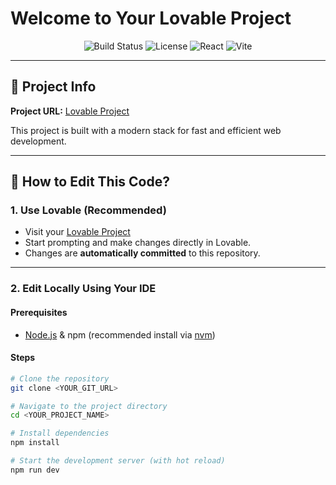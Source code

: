 # Welcome to Your Lovable Project <a name="top"></a>

<p align="center">
  <img src="https://img.shields.io/badge/Build-Passing-brightgreen" alt="Build Status" />
  <img src="https://img.shields.io/badge/License-MIT-blue" alt="License" />
  <img src="https://img.shields.io/badge/Made%20with-React-61DAFB?logo=react" alt="React" />
  <img src="https://img.shields.io/badge/Powered%20by-Vite-646CFF?logo=vite" alt="Vite" />
</p>

---

## 📌 Project Info
**Project URL:** [Lovable Project](https://lovable.dev/projects/9429e6f6-2f39-4ad6-bcec-e4ae79c2226f)  

This project is built with a modern stack for fast and efficient web development.

---

## 🚀 How to Edit This Code?

### **1. Use Lovable (Recommended)**
- Visit your [Lovable Project](https://lovable.dev/projects/9429e6f6-2f39-4ad6-bcec-e4ae79c2226f)
- Start prompting and make changes directly in Lovable.
- Changes are **automatically committed** to this repository.

---

### **2. Edit Locally Using Your IDE**
#### **Prerequisites**
- [Node.js](https://nodejs.org/) & npm (recommended install via [nvm](https://github.com/nvm-sh/nvm#installing-and-updating))

#### **Steps**
```bash
# Clone the repository
git clone <YOUR_GIT_URL>

# Navigate to the project directory
cd <YOUR_PROJECT_NAME>

# Install dependencies
npm install

# Start the development server (with hot reload)
npm run dev
